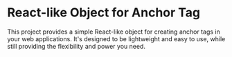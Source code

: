 # React-like Object for Anchor Tag

This project provides a simple React-like object for creating anchor tags in your web applications. It's designed to be lightweight and easy to use, while still providing the flexibility and power you need.

